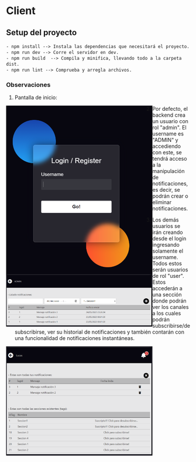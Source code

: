 # Client

## Setup del proyecto
```
- npm install --> Instala las dependencias que necesitará el proyecto.
- npm run dev --> Corre el servidor en dev.
- npm run build  --> Compila y minifica, llevando todo a la carpeta dist.
- npm run lint --> Comprueba y arregla archivos.
```

### Observaciones
1. Pantalla de inicio:  
<img align="left" alt="Lucas Jappert's LinkedIN" width="400px" src="https://github.com/LucasJappert/lucasjappert/blob/main/images/img1.PNG" />  

2. Por defecto, el backend crea un usuario con rol "admin". El username es "ADMIN" y accediendo con este, se tendrá acceso a la manipulación de notificaciones, es decir, se podrán crear o eliminar notificaciones.  
<img align="left" alt="Lucas Jappert's LinkedIN" width="400px" src="https://github.com/LucasJappert/lucasjappert/blob/main/images/img2.PNG" />  

3. Los demás usuarios se irán creando desde el login ingresando solamente el username. Todos estos serán usuarios de rol "user". Estos accederán a una sección donde podrán ver los canales a los cuales podrán subscribirse/desubscribirse, ver su historial de notificaciones y también contarán con una funcionalidad de notificaciones instantáneas.  
<img align="left" alt="Lucas Jappert's LinkedIN" width="400px" src="https://github.com/LucasJappert/lucasjappert/blob/main/images/img3.PNG" />  





